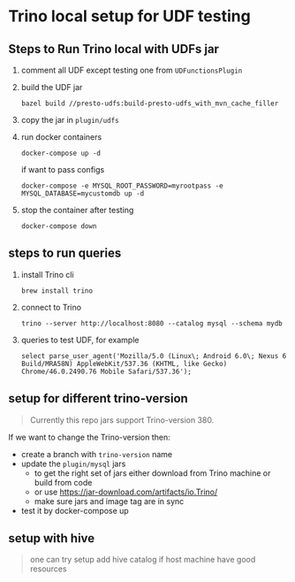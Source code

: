 # Trino local setup for UDF testing


## Steps to Run Trino local with UDFs jar

1. comment all UDF except testing one from `UDFunctionsPlugin`
2. build the UDF jar

    ```shell
    bazel build //presto-udfs:build-presto-udfs_with_mvn_cache_filler
    ```

3. copy the jar in `plugin/udfs`
4. run docker containers

    ```shell
    docker-compose up -d
    ```

   if want to pass configs

    ```shell
    docker-compose -e MYSQL_ROOT_PASSWORD=myrootpass -e MYSQL_DATABASE=mycustomdb up -d
    ```

5. stop the container after testing

    ```shell
    docker-compose down
    ```

## steps to run queries

1. install Trino cli

    ```shell
    brew install trino    
    ```

2. connect to Trino

    ```shell
    trino --server http://localhost:8080 --catalog mysql --schema mydb
    ```

3. queries to test UDF, for example

    ```shell
    select parse_user_agent('Mozilla/5.0 (Linux\; Android 6.0\; Nexus 6 Build/MRA58N) AppleWebKit/537.36 (KHTML, like Gecko) Chrome/46.0.2490.76 Mobile Safari/537.36');
    ```

## setup for different trino-version

> Currently this repo jars support Trino-version 380.

If we want to change the Trino-version then:

- create a branch with `trino-version` name
- update the `plugin/mysql` jars
  - to get the right set of jars either download from Trino machine or build from code
  - or use https://jar-download.com/artifacts/io.Trino/
  - make sure jars and image tag are in sync
- test it by docker-compose up

## setup with hive

> one can try setup add hive catalog if host machine have good resources